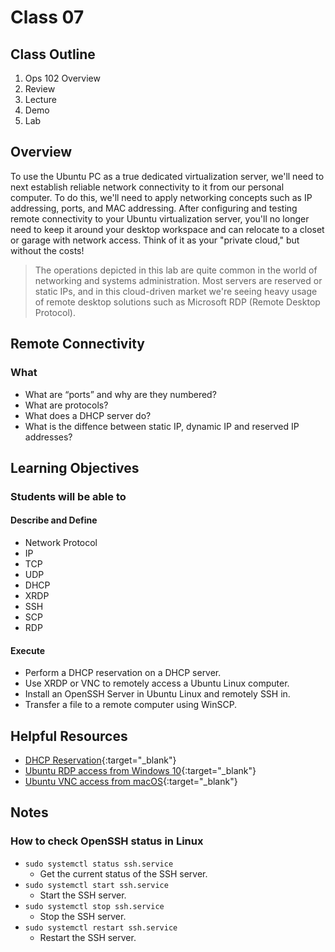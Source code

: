 # Class 07

## Class Outline

1. Ops 102 Overview
1. Review
1. Lecture
1. Demo
1. Lab 

## Overview

To use the Ubuntu PC as a true dedicated virtualization server, we'll need to next establish reliable network connectivity to it from our personal computer. To do this, we'll need to apply networking concepts such as IP addressing, ports, and MAC addressing. After configuring and testing remote connectivity to your Ubuntu virtualization server, you'll no longer need to keep it around your desktop workspace and can relocate to a closet or garage with network access. Think of it as your "private cloud," but without the costs!

> The operations depicted in this lab are quite common in the world of networking and systems administration. Most servers are reserved or static IPs, and in this cloud-driven market we're seeing heavy usage of remote desktop solutions such as Microsoft RDP (Remote Desktop Protocol).

<!-- ## How does this topic fit?

**Where we've been**:
In the previous class ...

**What are we focusing on today**:
Today, we'll be doing ...

**Where we're headed**:
Next class will focus on .. -->

## Remote Connectivity 

<!-- ### Why
- This topic is important because ...
- What problems are we facing that this concept will solve... -->

### What
- What are “ports” and why are they numbered?
- What are protocols?
- What does a DHCP server do?
- What is the diffence between static IP, dynamic IP and reserved IP addresses?

<!-- ### How
- What does the code we need to write have to do to solve these problems?
- What are some of the major concepts we have to tackle
- Briefly describe the type of work students will be seeing in demo and performing in lab -->

<!-- ### Experimentation and Discovery Ideas
  - Provide some ideas here for how the instructor can be interactive with the students
  - Can this be built using the Socratic method?
  - Can we use breakout or small group sessions -->

## Learning Objectives

### Students will be able to

#### Describe and Define

- Network Protocol
- IP
- TCP 
- UDP
- DHCP
- XRDP
- SSH
- SCP
- RDP

#### Execute

- Perform a DHCP reservation on a DHCP server.
- Use XRDP or VNC to remotely access a Ubuntu Linux computer.
- Install an OpenSSH Server in Ubuntu Linux and remotely SSH in.
- Transfer a file to a remote computer using WinSCP.

## Helpful Resources

- [DHCP Reservation](https://homenetworkadmin.com/dhcp-reservation/){:target="_blank"} 
- [Ubuntu RDP access from Windows 10](https://linuxconfig.org/ubuntu-20-04-remote-desktop-access-from-windows-10){:target="_blank"} 
- [Ubuntu VNC access from macOS](https://www.digitalocean.com/community/tutorials/how-to-install-and-configure-vnc-on-ubuntu-20-04){:target="_blank"} 

## Notes

### How to check OpenSSH status in Linux
- `sudo systemctl status ssh.service`
  - Get the current status of the SSH server.
- `sudo systemctl start ssh.service`
  - Start the SSH server.
- `sudo systemctl stop ssh.service`
  - Stop the SSH server.
- `sudo systemctl restart ssh.service`
  - Restart the SSH server.